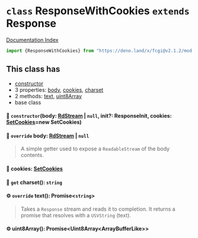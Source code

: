 # `class` ResponseWithCookies `extends` Response

[Documentation Index](../README.md)

```ts
import {ResponseWithCookies} from "https://deno.land/x/fcgi@v2.1.2/mod.ts"
```

## This class has

- [constructor](#-constructorbody-rdstream--null-init-responseinit-cookies-setcookiesnew-setcookies)
- 3 properties:
[body](#-override-body-rdstream--null),
[cookies](#-cookies-setcookies),
[charset](#-get-charset-string)
- 2 methods:
[text](#-override-text-promisestring),
[uint8Array](#-uint8array-promiseuint8arrayarraybufferlike)
- base class


#### 🔧 `constructor`(body: [RdStream](../class.RdStream/README.md) | `null`, init?: ResponseInit, cookies: [SetCookies](../class.SetCookies/README.md)=new SetCookies)



#### 📄 `override` body: [RdStream](../class.RdStream/README.md) | `null`

> A simple getter used to expose a `ReadableStream` of the body contents.



#### 📄 cookies: [SetCookies](../class.SetCookies/README.md)



#### 📄 `get` charset(): `string`



#### ⚙ `override` text(): Promise\<`string`>

> Takes a `Response` stream and reads it to completion. It returns a promise
> that resolves with a `USVString` (text).



#### ⚙ uint8Array(): Promise\<Uint8Array\<ArrayBufferLike>>



